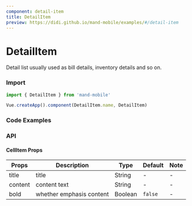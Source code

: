 ```yaml
---
component: detail-item
title: DetailItem
preview: https://didi.github.io/mand-mobile/examples/#/detail-item
---
```


# DetailItem


Detail list usually used as bill details, inventory details and so on.

### Import

```javascript
import { DetailItem } from 'mand-mobile'

Vue.createApp().component(DetailItem.name, DetailItem)
```

### Code Examples

<demo-wrapper
  src="src/packages/detail-item/demo"
  :demos="demos"
/>

<script setup>
const demos = import.meta.globEager('../../../src/packages/detail-item/demo/demo*.vue')
</script>

<!-- DEMO -->

### API

#### CellItem Props
|Props | Description | Type | Default | Note|
|----|-----|------|------|------|
|title|title|String|-|-|
|content|content text|String|-|-|
|bold|whether emphasis content|Boolean|`false`|-|
